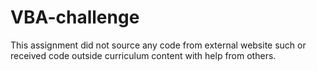 # VBA-challenge
This assignment did not source any code from external website such or received code outside curriculum content with help from others. 